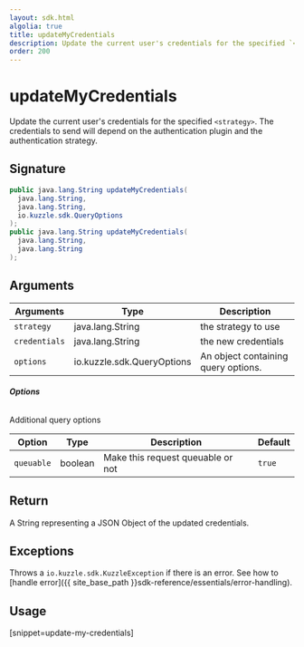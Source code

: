 ```yaml
---
layout: sdk.html
algolia: true
title: updateMyCredentials
description: Update the current user's credentials for the specified `<strategy>`.
order: 200
---
```


# updateMyCredentials

Update the current user's credentials for the specified `<strategy>`. The credentials to send will depend on the authentication plugin and the authentication strategy.

## Signature

```java
public java.lang.String updateMyCredentials(
  java.lang.String,
  java.lang.String,
  io.kuzzle.sdk.QueryOptions
);
public java.lang.String updateMyCredentials(
  java.lang.String,
  java.lang.String
);

```

## Arguments

| Arguments    | Type    | Description
|--------------|---------|-------------
| `strategy` | java.lang.String | the strategy to use
| `credentials` | java.lang.String | the new credentials
| `options`  | io.kuzzle.sdk.QueryOptions    | An object containing query options.


###### **Options**

Additional query options

| Option     | Type    | Description                       | Default |
| ---------- | ------- | --------------------------------- | ------- |
| `queuable` | boolean | Make this request queuable or not | `true`  |

## Return

A String representing a JSON Object of the updated credentials.

## Exceptions

Throws a `io.kuzzle.sdk.KuzzleException` if there is an error. See how to [handle error]({{ site_base_path }}sdk-reference/essentials/error-handling).

## Usage

[snippet=update-my-credentials]
